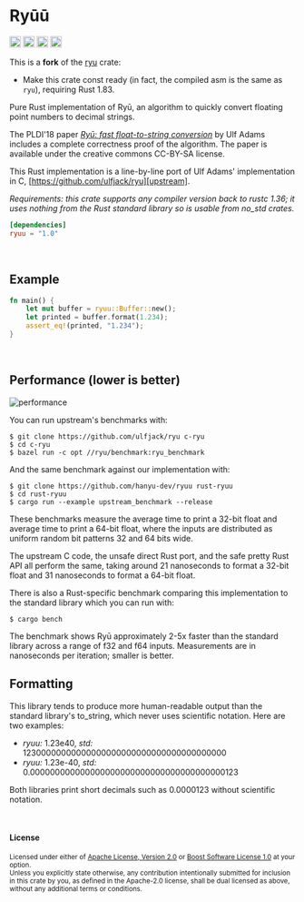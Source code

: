 # Ryūū

[<img alt="github" src="https://img.shields.io/badge/github-hanyu%20dev/ryuu-8da0cb?style=for-the-badge&labelColor=555555&logo=github" height="20">](https://github.com/hanyu-dev/ryuu)
[<img alt="crates.io" src="https://img.shields.io/crates/v/ryuu.svg?style=for-the-badge&color=fc8d62&logo=rust" height="20">](https://crates.io/crates/ryuu)
[<img alt="docs.rs" src="https://img.shields.io/badge/docs.rs-ryuu-66c2a5?style=for-the-badge&labelColor=555555&logo=docs.rs" height="20">](https://docs.rs/ryuu)
[<img alt="build status" src="https://img.shields.io/github/actions/workflow/status/hanyu-dev/ryuu/ci.yml?branch=master&style=for-the-badge" height="20">](https://github.com/hanyu-dev/ryuu/actions?query=branch%3Amaster)

This is a **fork** of the [ryu](https://crates.io/crates/ryu) crate:

- Make this crate const ready (in fact, the compiled asm is the same as `ryu`), requiring Rust 1.83.

Pure Rust implementation of Ryū, an algorithm to quickly convert floating point
numbers to decimal strings.

The PLDI'18 paper [*Ryū: fast float-to-string conversion*][paper] by Ulf Adams
includes a complete correctness proof of the algorithm. The paper is available
under the creative commons CC-BY-SA license.

This Rust implementation is a line-by-line port of Ulf Adams' implementation in
C, [https://github.com/ulfjack/ryu][upstream].

*Requirements: this crate supports any compiler version back to rustc 1.36; it
uses nothing from the Rust standard library so is usable from no_std crates.*

[paper]: https://dl.acm.org/citation.cfm?id=3192369
[upstream]: https://github.com/ulfjack/ryu/tree/77e767f5e056bab96e895072fc21618ecff2f44b

```toml
[dependencies]
ryuu = "1.0"
```

<br>

## Example

```rust
fn main() {
    let mut buffer = ryuu::Buffer::new();
    let printed = buffer.format(1.234);
    assert_eq!(printed, "1.234");
}
```

<br>

## Performance (lower is better)

![performance](https://raw.githubusercontent.com/hanyu-dev/ryuu/master/performance.png)

You can run upstream's benchmarks with:

```console
$ git clone https://github.com/ulfjack/ryu c-ryu
$ cd c-ryu
$ bazel run -c opt //ryu/benchmark:ryu_benchmark
```

And the same benchmark against our implementation with:

```console
$ git clone https://github.com/hanyu-dev/ryuu rust-ryuu
$ cd rust-ryuu
$ cargo run --example upstream_benchmark --release
```

These benchmarks measure the average time to print a 32-bit float and average
time to print a 64-bit float, where the inputs are distributed as uniform random
bit patterns 32 and 64 bits wide.

The upstream C code, the unsafe direct Rust port, and the safe pretty Rust API
all perform the same, taking around 21 nanoseconds to format a 32-bit float and
31 nanoseconds to format a 64-bit float.

There is also a Rust-specific benchmark comparing this implementation to the
standard library which you can run with:

```console
$ cargo bench
```

The benchmark shows Ryū approximately 2-5x faster than the standard library
across a range of f32 and f64 inputs. Measurements are in nanoseconds per
iteration; smaller is better.

## Formatting

This library tends to produce more human-readable output than the standard
library's to\_string, which never uses scientific notation. Here are two
examples:

- *ryuu:* 1.23e40, *std:* 12300000000000000000000000000000000000000
- *ryuu:* 1.23e-40, *std:* 0.000000000000000000000000000000000000000123

Both libraries print short decimals such as 0.0000123 without scientific
notation.

<br>

#### License

<sup>
Licensed under either of <a href="LICENSE-APACHE">Apache License, Version
2.0</a> or <a href="LICENSE-BOOST">Boost Software License 1.0</a> at your
option.
</sup>

<br>

<sub>
Unless you explicitly state otherwise, any contribution intentionally submitted
for inclusion in this crate by you, as defined in the Apache-2.0 license, shall
be dual licensed as above, without any additional terms or conditions.
</sub>
